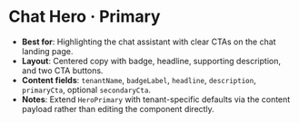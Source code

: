 # Chat Hero · Primary

- **Best for**: Highlighting the chat assistant with clear CTAs on the chat landing page.
- **Layout**: Centered copy with badge, headline, supporting description, and two CTA buttons.
- **Content fields**: `tenantName`, `badgeLabel`, `headline`, `description`, `primaryCta`, optional `secondaryCta`.
- **Notes**: Extend `HeroPrimary` with tenant-specific defaults via the content payload rather than editing the component directly.
